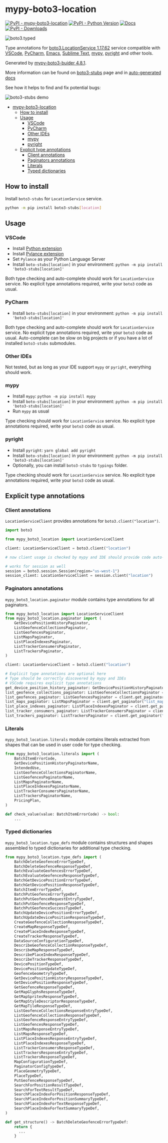 # mypy-boto3-location

[![PyPI - mypy-boto3-location](https://img.shields.io/pypi/v/mypy-boto3-location.svg?color=blue)](https://pypi.org/project/mypy-boto3-location)
[![PyPI - Python Version](https://img.shields.io/pypi/pyversions/mypy-boto3-location.svg?color=blue)](https://pypi.org/project/mypy-boto3-location)
[![Docs](https://img.shields.io/readthedocs/mypy-boto3-builder.svg?color=blue)](https://mypy-boto3-builder.readthedocs.io/)
[![PyPI - Downloads](https://img.shields.io/pypi/dw/mypy-boto3-location?color=blue)](https://pypistats.org/packages/mypy-boto3-location)

![boto3.typed](https://github.com/vemel/mypy_boto3_builder/raw/master/logo.png)

Type annotations for
[boto3.LocationService 1.17.62](https://boto3.amazonaws.com/v1/documentation/api/1.17.62/reference/services/location.html#LocationService) service
compatible with
[VSCode](https://code.visualstudio.com/),
[PyCharm](https://www.jetbrains.com/pycharm/),
[Emacs](https://www.gnu.org/software/emacs/),
[Sublime Text](https://www.sublimetext.com/),
[mypy](https://github.com/python/mypy),
[pyright](https://github.com/microsoft/pyright)
and other tools.

Generated by [mypy-boto3-buider 4.8.1](https://github.com/vemel/mypy_boto3_builder).

More information can be found on [boto3-stubs](https://pypi.org/project/boto3-stubs/) page and in
[auto-generated docs](https://github.com/vemel/mypy_boto3_builder/service_docs/mypy_boto3_location/README.md)

See how it helps to find and fix potential bugs:

![boto3-stubs demo](https://github.com/vemel/mypy_boto3_builder/raw/master/demo.gif)

- [mypy-boto3-location](#mypy-boto3-location)
  - [How to install](#how-to-install)
  - [Usage](#usage)
    - [VSCode](#vscode)
    - [PyCharm](#pycharm)
    - [Other IDEs](#other-ides)
    - [mypy](#mypy)
    - [pyright](#pyright)
  - [Explicit type annotations](#explicit-type-annotations)
    - [Client annotations](#client-annotations)
    - [Paginators annotations](#paginators-annotations)
    - [Literals](#literals)
    - [Typed dictionaries](#typed-dictionaries)

## How to install

Install `boto3-stubs` for `LocationService` service.

```bash
python -m pip install boto3-stubs[location]
```

## Usage

### VSCode

- Install [Python extension](https://marketplace.visualstudio.com/items?itemName=ms-python.python)
- Install [Pylance extension](https://marketplace.visualstudio.com/items?itemName=ms-python.vscode-pylance)
- Set `Pylance` as your Python Language Server
- Install `boto-stubs[location]` in your environment: `python -m pip install 'boto3-stubs[location]'`

Both type checking and auto-complete should work for `LocationService` service.
No explicit type annotations required, write your `boto3` code as usual.

### PyCharm

- Install `boto-stubs[location]` in your environment: `python -m pip install 'boto3-stubs[location]'`

Both type checking and auto-complete should work for `LocationService` service.
No explicit type annotations required, write your `boto3` code as usual.
Auto-complete can be slow on big projects or if you have a lot of installed `boto3-stubs` submodules.

### Other IDEs

Not tested, but as long as your IDE support `mypy` or `pyright`, everything should work.

### mypy

- Install `mypy`: `python -m pip install mypy`
- Install `boto-stubs[location]` in your environment: `python -m pip install 'boto3-stubs[location]'`
- Run `mypy` as usual

Type checking should work for `LocationService` service.
No explicit type annotations required, write your `boto3` code as usual.

### pyright

- Install `pyright`: `yarn global add pyright`
- Install `boto-stubs[location]` in your environment: `python -m pip install 'boto3-stubs[location]'`
- Optionally, you can install `boto3-stubs` to `typings` folder.

Type checking should work for `LocationService` service.
No explicit type annotations required, write your `boto3` code as usual.

## Explicit type annotations

### Client annotations

`LocationServiceClient` provides annotations for `boto3.client("location")`.

```python
import boto3

from mypy_boto3_location import LocationServiceClient

client: LocationServiceClient = boto3.client("location")

# now client usage is checked by mypy and IDE should provide code auto-complete

# works for session as well
session = boto3.session.Session(region="us-west-1")
session_client: LocationServiceClient = session.client("location")
```

### Paginators annotations

`mypy_boto3_location.paginator` module contains type annotations for all paginators.

```python
from mypy_boto3_location import LocationServiceClient
from mypy_boto3_location.paginator import (
    GetDevicePositionHistoryPaginator,
    ListGeofenceCollectionsPaginator,
    ListGeofencesPaginator,
    ListMapsPaginator,
    ListPlaceIndexesPaginator,
    ListTrackerConsumersPaginator,
    ListTrackersPaginator,
)

client: LocationServiceClient = boto3.client("location")

# Explicit type annotations are optional here
# Type should be correctly discovered by mypy and IDEs
# VSCode requires explicit type annotations
get_device_position_history_paginator: GetDevicePositionHistoryPaginator = client.get_paginator("get_device_position_history")
list_geofence_collections_paginator: ListGeofenceCollectionsPaginator = client.get_paginator("list_geofence_collections")
list_geofences_paginator: ListGeofencesPaginator = client.get_paginator("list_geofences")
list_maps_paginator: ListMapsPaginator = client.get_paginator("list_maps")
list_place_indexes_paginator: ListPlaceIndexesPaginator = client.get_paginator("list_place_indexes")
list_tracker_consumers_paginator: ListTrackerConsumersPaginator = client.get_paginator("list_tracker_consumers")
list_trackers_paginator: ListTrackersPaginator = client.get_paginator("list_trackers")
```







### Literals

`mypy_boto3_location.literals` module contains literals extracted from shapes
that can be used in user code for type checking.

```python
from mypy_boto3_location.literals import (
    BatchItemErrorCode,
    GetDevicePositionHistoryPaginatorName,
    IntendedUse,
    ListGeofenceCollectionsPaginatorName,
    ListGeofencesPaginatorName,
    ListMapsPaginatorName,
    ListPlaceIndexesPaginatorName,
    ListTrackerConsumersPaginatorName,
    ListTrackersPaginatorName,
    PricingPlan,
)

def check_value(value: BatchItemErrorCode) -> bool:
    ...
```



### Typed dictionaries

`mypy_boto3_location.type_defs` module contains structures and shapes assembled
to typed dictionaries for additional type checking.

```python
from mypy_boto3_location.type_defs import (
    BatchDeleteGeofenceErrorTypeDef,
    BatchDeleteGeofenceResponseTypeDef,
    BatchEvaluateGeofencesErrorTypeDef,
    BatchEvaluateGeofencesResponseTypeDef,
    BatchGetDevicePositionErrorTypeDef,
    BatchGetDevicePositionResponseTypeDef,
    BatchItemErrorTypeDef,
    BatchPutGeofenceErrorTypeDef,
    BatchPutGeofenceRequestEntryTypeDef,
    BatchPutGeofenceResponseTypeDef,
    BatchPutGeofenceSuccessTypeDef,
    BatchUpdateDevicePositionErrorTypeDef,
    BatchUpdateDevicePositionResponseTypeDef,
    CreateGeofenceCollectionResponseTypeDef,
    CreateMapResponseTypeDef,
    CreatePlaceIndexResponseTypeDef,
    CreateTrackerResponseTypeDef,
    DataSourceConfigurationTypeDef,
    DescribeGeofenceCollectionResponseTypeDef,
    DescribeMapResponseTypeDef,
    DescribePlaceIndexResponseTypeDef,
    DescribeTrackerResponseTypeDef,
    DevicePositionTypeDef,
    DevicePositionUpdateTypeDef,
    GeofenceGeometryTypeDef,
    GetDevicePositionHistoryResponseTypeDef,
    GetDevicePositionResponseTypeDef,
    GetGeofenceResponseTypeDef,
    GetMapGlyphsResponseTypeDef,
    GetMapSpritesResponseTypeDef,
    GetMapStyleDescriptorResponseTypeDef,
    GetMapTileResponseTypeDef,
    ListGeofenceCollectionsResponseEntryTypeDef,
    ListGeofenceCollectionsResponseTypeDef,
    ListGeofenceResponseEntryTypeDef,
    ListGeofencesResponseTypeDef,
    ListMapsResponseEntryTypeDef,
    ListMapsResponseTypeDef,
    ListPlaceIndexesResponseEntryTypeDef,
    ListPlaceIndexesResponseTypeDef,
    ListTrackerConsumersResponseTypeDef,
    ListTrackersResponseEntryTypeDef,
    ListTrackersResponseTypeDef,
    MapConfigurationTypeDef,
    PaginatorConfigTypeDef,
    PlaceGeometryTypeDef,
    PlaceTypeDef,
    PutGeofenceResponseTypeDef,
    SearchForPositionResultTypeDef,
    SearchForTextResultTypeDef,
    SearchPlaceIndexForPositionResponseTypeDef,
    SearchPlaceIndexForPositionSummaryTypeDef,
    SearchPlaceIndexForTextResponseTypeDef,
    SearchPlaceIndexForTextSummaryTypeDef,
)

def get_structure() -> BatchDeleteGeofenceErrorTypeDef:
    return {
      ...
    }
```
